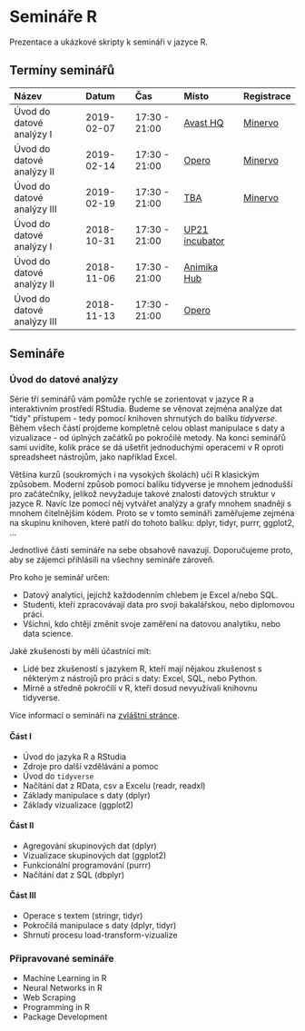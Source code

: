 Semináře R
==========

Prezentace a ukázkové skripty k semináři v jazyce R.

Termíny seminářů
----------------

<table>
<thead>
<tr class="header">
<th align="left">Název</th>
<th align="left">Datum</th>
<th align="left">Čas</th>
<th align="left">Místo</th>
<th align="left">Registrace</th>
</tr>
</thead>
<tbody>
<tr class="odd">
<td align="left">Úvod do datové analýzy I</td>
<td align="left">2019-02-07</td>
<td align="left">17:30 - 21:00</td>
<td align="left"><a href="https://goo.gl/maps/fksSeB1zwJn">Avast HQ</a></td>
<td align="left"><a href="https://www.minervo.cz/events/uvod-do-datove-analyzy-v-r-workshop-1">Minervo</a></td>
</tr>
<tr class="even">
<td align="left">Úvod do datové analýzy II</td>
<td align="left">2019-02-14</td>
<td align="left">17:30 - 21:00</td>
<td align="left"><a href="https://goo.gl/maps/njiVc7DCqsT2">Opero</a></td>
<td align="left"><a href="https://www.minervo.cz/events/uvod-do-datove-analyzy-v-r-workshop-2">Minervo</a></td>
</tr>
<tr class="odd">
<td align="left">Úvod do datové analýzy III</td>
<td align="left">2019-02-19</td>
<td align="left">17:30 - 21:00</td>
<td align="left"><a href="#">TBA</a></td>
<td align="left"><a href="https://www.minervo.cz/events/uvod-do-datove-analyzy-v-r-workshop-3">Minervo</a></td>
</tr>
<tr class="even">
<td align="left">Úvod do datové analýzy I</td>
<td align="left">2018-10-31</td>
<td align="left">17:30 - 21:00</td>
<td align="left"><a href="https://goo.gl/maps/N9p499oAagv">UP21 incubator</a></td>
<td align="left"></td>
</tr>
<tr class="odd">
<td align="left">Úvod do datové analýzy II</td>
<td align="left">2018-11-06</td>
<td align="left">17:30 - 21:00</td>
<td align="left"><a href="https://goo.gl/maps/qLLukNidkZA2">Animika Hub</a></td>
<td align="left"></td>
</tr>
<tr class="even">
<td align="left">Úvod do datové analýzy III</td>
<td align="left">2018-11-13</td>
<td align="left">17:30 - 21:00</td>
<td align="left"><a href="https://goo.gl/maps/njiVc7DCqsT2">Opero</a></td>
<td align="left"></td>
</tr>
</tbody>
</table>

Semináře
--------

### Úvod do datové analýzy

Série tří seminářů vám pomůže rychle se zorientovat v jazyce R a
interaktivním prostředí RStudia. Budeme se věnovat zejména analýze dat
"tidy" přístupem - tedy pomocí knihoven shrnutých do balíku *tidyverse*.
Během všech částí projdeme kompletně celou oblast manipulace s daty a
vizualizace - od úplných začátků po pokročilé metody. Na konci seminářů
sami uvidíte, kolik práce se dá ušetřit jednoduchými operacemi v R
oproti spreadsheet nástrojům, jako například Excel.

Většina kurzů (soukromých i na vysokých školách) učí R klasickým
způsobem. Moderní způsob pomocí balíku tidyverse je mnohem jednodušší
pro začátečníky, jelikož nevyžaduje takové znalosti datových struktur v
jazyce R. Navíc lze pomocí něj vytvářet analýzy a grafy mnohem snadněji
s mnohem čitelnějším kódem. Proto se v tomto semináři zaměřujeme zejména
na skupinu knihoven, které patří do tohoto balíku: dplyr, tidyr, purrr,
ggplot2, ...

Jednotlivé části semináře na sebe obsahově navazují. Doporučujeme proto,
aby se zájemci přihlásili na všechny semináře zároveň.

Pro koho je seminář určen:

-   Datový analytici, jejichž každodenním chlebem je Excel a/nebo SQL.
-   Studenti, kteří zpracovávají data pro svoji bakalářskou, nebo
    diplomovou práci.
-   Všichni, kdo chtějí změnit svoje zaměření na datovou analytiku, nebo
    data science.

Jaké zkušenosti by měli účastníci mít:

-   Lidé bez zkušeností s jazykem R, kteří mají nějakou zkušenost s
    některým z nástrojů pro práci s daty: Excel, SQL, nebo Python.
-   Mírně a středně pokročilí v R, kteří dosud nevyužívali knihovnu
    tidyverse.

Více informací o semináři na [zvláštní
stránce](https://github.com/jankislinger/r-workshops/tree/master/introduction).

#### Část I

-   Úvod do jazyka R a RStudia
-   Zdroje pro další vzdělávání a pomoc
-   Úvod do `tidyverse`
-   Načítání dat z RData, csv a Excelu (readr, readxl)
-   Základy manipulace s daty (dplyr)
-   Základy vizualizace (ggplot2)

#### Část II

-   Agregování skupinových dat (dplyr)
-   Vizualizace skupinových dat (ggplot2)
-   Funkcionální programování (purrr)
-   Načítání dat z SQL (dbplyr)

#### Část III

-   Operace s textem (stringr, tidyr)
-   Pokročilá manipulace s daty (dplyr, tidyr)
-   Shrnutí procesu load-transform-vizualize

### Připravované semináře

-   Machine Learning in R
-   Neural Networks in R
-   Web Scraping
-   Programming in R
-   Package Development
